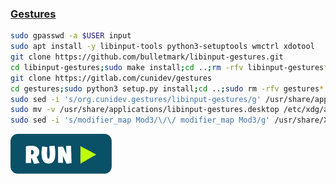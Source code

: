 ### [Gestures](https://gitlab.com/cunidev/gestures)
```bash
sudo gpasswd -a $USER input
sudo apt install -y libinput-tools python3-setuptools wmctrl xdotool
git clone https://github.com/bulletmark/libinput-gestures.git
cd libinput-gestures;sudo make install;cd ..;rm -rfv libinput-gestures*
git clone https://gitlab.com/cunidev/gestures
cd gestures;sudo python3 setup.py install;cd ..;sudo rm -rfv gestures*
sudo sed -i 's/org.cunidev.gestures/libinput-gestures/g' /usr/share/applications/org.cunidev.gestures.desktop
sudo mv -v /usr/share/applications/libinput-gestures.desktop /etc/xdg/autostart/
sudo sed -i 's/modifier_map Mod3/\/\/ modifier_map Mod3/g' /usr/share/X11/xkb/symbols/br
```
[![bashrun-url](images/bashrun-url.png)](br:gestures)